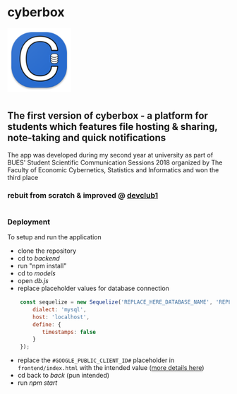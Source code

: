 # cyberbox
<img src="https://raw.githubusercontent.com/axbg/cyberbox/master/frontend/img/icons/144.png?token=AF6UYGJHLVGSYBXXPMGFWEC7SCPF2">

#
## The first version of cyberbox - a platform for students which features file hosting & sharing, note-taking and quick notifications

The app was developed during my second year at university as part of BUES' Student Scientific Communication Sessions 2018 organized by The Faculty of Economic Cybernetics, Statistics and Informatics and won the third place

### rebuit from scratch & improved @ [devclub1](https://github.com/devclub1)

#
### Deployment
To setup and run the application
   - clone the repository
   - cd to *backend*
   - run "npm install"
   - cd to *models*
   - open *db.js*
   - replace placeholder values for database connection

```js
	const sequelize = new Sequelize('REPLACE_HERE_DATABASE_NAME', 'REPLACE_HERE_USER', 'REPLACE_HERE_PASSWORD', {
  		dialect: 'mysql',
  		host: 'localhost',
  		define: {
   		   timestamps: false
  		}
	});
```

   - replace the `#GOOGLE_PUBLIC_CLIENT_ID#` placeholder in `frontend/index.html` with the intended value ([more details here](https://developers.google.com/identity/sign-in/web/sign-in))
   - cd back to *back* (pun intended)
   - run *npm start*

